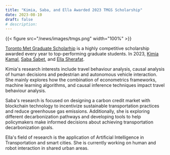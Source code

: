```yaml
---
title: "Kimia, Saba, and Ella Awarded 2023 TMGS Scholarship"
date: 2023-08-10
draft: false
# description:
---
```


{{< figure src="/news/images/tmgs.png" width="100%" >}}

<!--more-->

[Toronto Met Graduate Scholarhip](https://www.torontomu.ca/graduate/future-students/financing-your-studies/scholarships-awards/toronto-met--graduate-scholarship-tmgs/) is a highly competitive scholarship awarded every year to top-performing graduate students. In 2023, [Kimia Kamal](https://litrans.ca/team/kalam-k/), [Saba Sabet](https://litrans.ca/team/sabet-s/), and [Ella Sherafat](https://litrans.ca/team/sherafat-e/).

Kimia's research interests include travel behaviour analysis, causal analysis of human decisions and pedestrian and autonomous vehicle interaction. She mainly explores how the combination of econometrics frameworks, machine learning algorithms, and causal inference techniques impact travel behaviour analysis.

Saba's research is focused on designing a carbon credit market with blockchain technology to incentivize sustainable transportation practices and reduce greenhouse gas emissions. Additionally, she is exploring different decarbonization pathways and developing tools to help policymakers make informed decisions about achieving transportation decarbonization goals.

Ella's field of research is the application of Artificial Intelligence in Transportation and smart cities. She is currently working on human and robot interaction in shared urban areas. 


